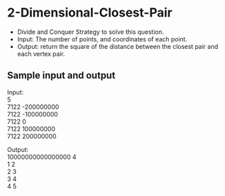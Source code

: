 # 2-Dimensional-Closest-Pair
- Divide and Conquer Strategy to solve this question.  
- Input: The number of points, and coordinates of each point.  
- Output: return the square of the distance between the closest pair and each vertex pair.  

## Sample input and output  
Input:  
5  
7122 -200000000  
7122 -100000000  
7122 0  
7122 100000000  
7122 200000000  

Output:  
10000000000000000 4  
1 2  
2 3  
3 4  
4 5  
